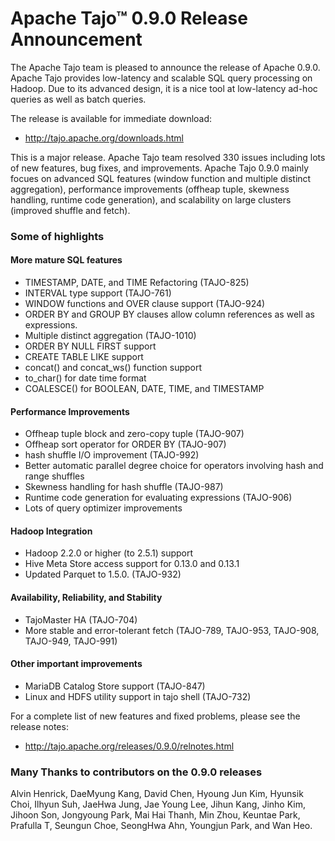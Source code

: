 # Apache Tajo™ 0.9.0 Release Announcement

The Apache Tajo team is pleased to announce the release of Apache 0.9.0.
Apache Tajo provides low-latency and scalable SQL query 
processing on Hadoop. Due to its advanced design, it is a nice tool at
low-latency ad-hoc queries as well as batch queries.

The release is available for immediate download:

 * http://tajo.apache.org/downloads.html 

This is a major release. Apache Tajo team resolved 330 issues including 
lots of new features, bug fixes, and improvements. Apache Tajo 0.9.0 mainly 
focues on advanced SQL features (window function and multiple distinct 
aggregation), performance improvements (offheap tuple, skewness handling, 
runtime code generation), and scalability on large clusters (improved 
shuffle and fetch).

### Some of highlights

#### More mature SQL features
 * TIMESTAMP, DATE, and TIME Refactoring (TAJO-825)
 * INTERVAL type support (TAJO-761)
 * WINDOW functions and OVER clause support (TAJO-924)
 * ORDER BY and GROUP BY clauses allow column references as well as expressions.
 * Multiple distinct aggregation (TAJO-1010)
 * ORDER BY NULL FIRST support
 * CREATE TABLE LIKE support
 * concat() and concat_ws() function support
 * to_char() for date time format
 * COALESCE() for BOOLEAN, DATE, TIME, and TIMESTAMP

#### Performance Improvements
 * Offheap tuple block and zero-copy tuple (TAJO-907)
 * Offheap sort operator for ORDER BY (TAJO-907)
 * hash shuffle I/O improvement (TAJO-992)
 * Better automatic parallel degree choice for operators involving hash and 
   range shuffles
 * Skewness handling for hash shuffle (TAJO-987)
 * Runtime code generation for evaluating expressions (TAJO-906)
 * Lots of query optimizer improvements

#### Hadoop Integration
 * Hadoop 2.2.0 or higher (to 2.5.1) support
 * Hive Meta Store access support for 0.13.0 and 0.13.1
 * Updated Parquet to 1.5.0. (TAJO-932)

#### Availability, Reliability, and Stability
 * TajoMaster HA (TAJO-704)
 * More stable and error-tolerant fetch (TAJO-789, TAJO-953, TAJO-908, TAJO-949, TAJO-991)

#### Other important improvements
 * MariaDB Catalog Store support (TAJO-847)
 * Linux and HDFS utility support in tajo shell (TAJO-732)


For a complete list of new features and fixed problems, please see the release notes:

 * http://tajo.apache.org/releases/0.9.0/relnotes.html

### Many Thanks to contributors on the 0.9.0 releases

Alvin Henrick, DaeMyung Kang, David Chen, Hyoung Jun Kim, Hyunsik Choi, 
Ilhyun Suh, JaeHwa Jung, Jae Young Lee, Jihun Kang, Jinho Kim, Jihoon Son,
Jongyoung Park, Mai Hai Thanh, Min Zhou, Keuntae Park, Prafulla T, 
Seungun Choe, SeongHwa Ahn, Youngjun Park, and Wan Heo.